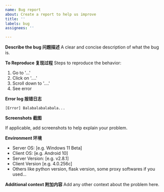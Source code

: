 ```yaml
---
name: Bug report
about: Create a report to help us improve
title: ''
labels: bug
assignees: ''

---
```


<!-- Please use a clear and concise title 能不能来个正常点的标题 -->
<!-- English or Chinese is ok 中英皆可 -->

**Describe the bug 问题描述**
A clear and concise description of what the bug is.

**To Reproduce 复现过程**
Steps to reproduce the behavior:
1. Go to '...'
2. Click on '....'
3. Scroll down to '....'
4. See error

**Error log 报错日志**
<!-- Including logs, texts in CMD, some messages in some softwares... -->
```
[Error] Balabalabalabala...
```

**Screenshots 截图**
<!-- Well, if you have error logs, pictures are optional. It is too slow for me to open a picture. -->
<!-- 有错误日志就别放图了，网速有多慢你懂的 -->
If applicable, add screenshots to help explain your problem.

**Environment 环境**
 - Server OS: [e.g. Windows 11 Beta]
 - Client OS: [e.g. Android 10]
 - Server Version: [e.g. v2.8.1]
 - Client Version [e.g. 4.0.256c]
 - Others like python version, flask version, some proxy softwares if you used...

**Additional context 附加内容**
Add any other context about the problem here.
